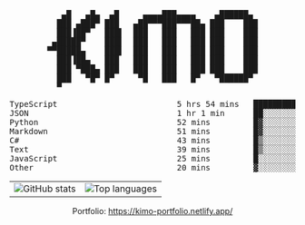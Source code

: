 <div align="center">
<pre>
   ▄█   ▄█▄  ▄█     ▄▄▄▄███▄▄▄▄    ▄██████▄ 
  ███ ▄███▀ ███   ▄██▀▀▀███▀▀▀██▄ ███    ███
  ███▐██▀   ███▌  ███   ███   ███ ███    ███
 ▄█████▀    ███▌  ███   ███   ███ ███    ███
▀▀█████▄    ███▌  ███   ███   ███ ███    ███
  ███▐██▄   ███   ███   ███   ███ ███    ███
  ███ ▀███▄ ███   ███   ███   ███ ███    ███
  ███   ▀█▀ █▀     ▀█   ███   █▀   ▀██████▀ 
  ▀                                         
</pre>
  

<!--START_SECTION:waka-->
<p align="center">
<pre>
TypeScript                         5 hrs 54 mins   ████████████░░░░░░░░░░░░░   48.15 %
JSON                               1 hr 1 min      ██░░░░░░░░░░░░░░░░░░░░░░░   08.35 %
Python                             52 mins         █▓░░░░░░░░░░░░░░░░░░░░░░░   07.14 %
Markdown                           51 mins         █▓░░░░░░░░░░░░░░░░░░░░░░░   06.96 %
C#                                 43 mins         █▒░░░░░░░░░░░░░░░░░░░░░░░   05.95 %
Text                               39 mins         █▒░░░░░░░░░░░░░░░░░░░░░░░   05.38 %
JavaScript                         25 mins         █░░░░░░░░░░░░░░░░░░░░░░░░   03.42 %
Other                              20 mins         ▓░░░░░░░░░░░░░░░░░░░░░░░░   02.74 %
</pre>
</p>
<!--END_SECTION:waka-->

<table align="center">
  <tr>
    <td valign="top">
      <img alt="GitHub stats"
           src="https://github-readme-stats.vercel.app/api?username=kim0chi&show_icons=true&hide_title=true&rank_icon=percentile&line_height=28&hide_border=true&theme=dark" />
    </td>
    <td valign="top">
      <img alt="Top languages"
           src="https://github-readme-stats.vercel.app/api/top-langs/?username=kim0chi&layout=compact&card_width=420&langs_count=8&hide_border=true&theme=dark" />
    </td>
  </tr>
</table>

Portfolio: https://kimo-portfolio.netlify.app/


